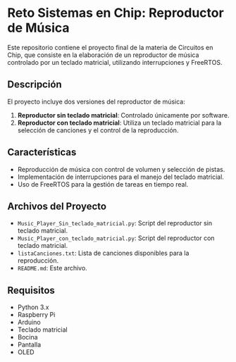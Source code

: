 # Reto Sistemas en Chip: Reproductor de Música

Este repositorio contiene el proyecto final de la materia de Circuitos en Chip, que consiste en la elaboración de un reproductor de música controlado por un teclado matricial, utilizando interrupciones y FreeRTOS.

## Descripción

El proyecto incluye dos versiones del reproductor de música:
1. **Reproductor sin teclado matricial**: Controlado únicamente por software.
2. **Reproductor con teclado matricial**: Utiliza un teclado matricial para la selección de canciones y el control de la reproducción.

## Características

- Reproducción de música con control de volumen y selección de pistas.
- Implementación de interrupciones para el manejo del teclado matricial.
- Uso de FreeRTOS para la gestión de tareas en tiempo real.

## Archivos del Proyecto

- `Music_Player_Sin_teclado_matricial.py`: Script del reproductor sin teclado matricial.
- `Music_Player_con_teclado_matricial.py`: Script del reproductor con teclado matricial.
- `listaCanciones.txt`: Lista de canciones disponibles para la reproducción.
- `README.md`: Este archivo.

## Requisitos

- Python 3.x
- Raspberry Pi
- Arduino
- Teclado matricial
- Bocina
- Pantalla
- OLED
